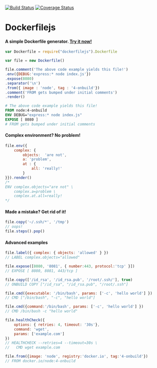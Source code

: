 [![Build Status](https://travis-ci.org/matutter/dockerfilejs.svg?branch=master)](https://travis-ci.org/matutter/dockerfilejs) [![Coverage Status](https://coveralls.io/repos/github/matutter/dockerfilejs/badge.svg?branch=master)](https://coveralls.io/github/matutter/dockerfilejs?branch=master)

# Dockerfilejs
#### A simple Dockerfile generator. [Try it now!](https://tonicdev.com/npm/dockerfilejs)
```javascript
var Dockerfile = require("dockerfilejs").Dockerfile

var file = new Dockerfile()

file.comment('The above code example yields this file!')
.env({DEBUG:'express:* node index.js'})
.expose(8080)
.separator('\n')
.from({ image : 'node', tag : '4-onbuild'})
.comment('FROM gets bumped under initial comments')
.render()
```

```Dockerfile
# The above code example yields this file!
FROM node:4-onbuild
ENV DEBUG="express:* node index.js"
EXPOSE [ 8080 ]
# FROM gets bumped under initial comments
```

#### Complex environment? No problem!
```javascript
file.env({
    complex: {
        objects:  'are not',
        a: 'problem',
        at : {
            all: 'really!'
        }
}}).render()
/*
ENV complex.objects="are not" \
    complex.a=problem \
    complex.at.all=really!
*/
```

#### Made a mistake? Get rid of it!
```javascript
file.copy('~/.ssh/*', '/tmp')
// oops!
file.steps().pop()
```

#### Advanced examples
```javascript
file.label({ complex: { objects: 'allowed' } })
// LABEL complex.objects="allowed"

file.expose([8080, '8081', { number:443, protocol:'tcp' }])
// EXPOSE [ 8080, 8081, 443/tcp ]

file.copy(['/id_rsa', '/id_rsa.pub', '/root/.ssh/'], true)
// ONBUILD COPY ["/id_rsa", "/id_rsa.pub", "/root/.ssh"]

file.cmd({executable: '/bin/bash', params: ['-c', 'hello world'] })
// CMD ["/bin/bash", "-c", "hello world"]

file.cmd({command:'/bin/bash', params: ['-c', 'hello world'] })
// CMD /bin/bash -c "hello world"

file.healthCheck({
    options: { retries: 4, timeout: '30s'},
    command: 'wget',
    params: ['example.com']
})
// HEALTHCHECK --retries=4 --timeout=30s \
//   CMD wget example.com

file.from({image: 'node', registry:'docker.io', tag:'4-onbuild'})
// FROM docker.io/node:4-onbuild
```
